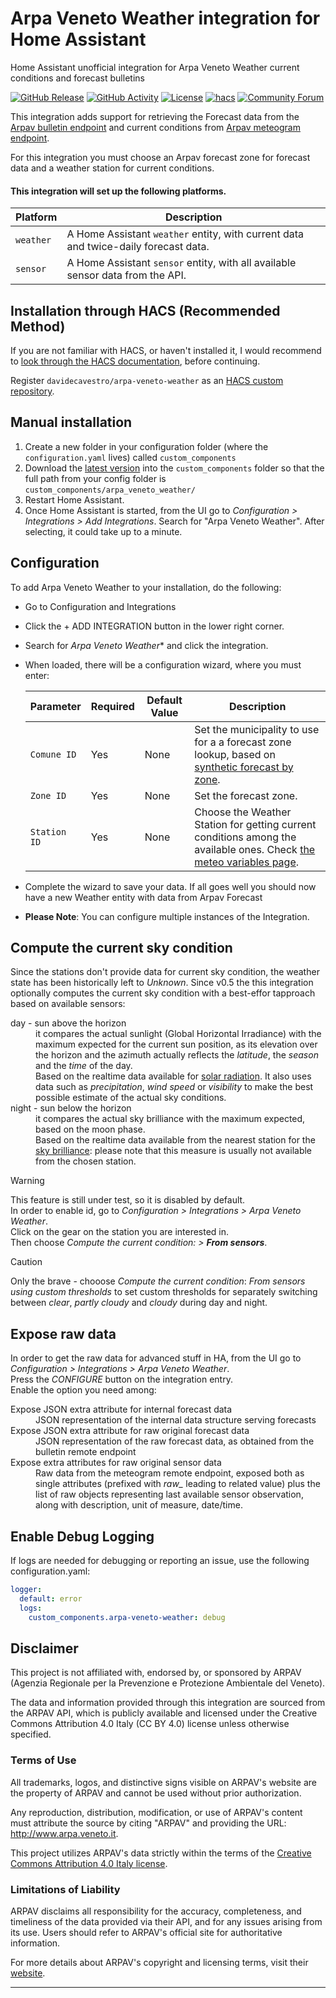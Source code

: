 # Arpa Veneto Weather integration for Home Assistant
Home Assistant unofficial integration for Arpa Veneto Weather current conditions and forecast bulletins

[![GitHub Release][releases-shield]][releases]
[![GitHub Activity][commits-shield]][commits]
[![License][license-shield]](LICENSE)
[![hacs][hacsbadge]][hacs]
[![Community Forum][forum-shield]][forum]


This integration adds support for retrieving the Forecast data from the
[Arpav bulletin endpoint](https://api.arpa.veneto.it/REST/v1/bollettini_meteo_simboli_en)
and current conditions from
[Arpav meteogram endpoint](https://api.arpa.veneto.it/REST/v1/meteo_meteogrammi_tabella).

For this integration you must choose an Arpav forecast zone for forecast data and a weather station for current conditions.

#### This integration will set up the following platforms.

Platform | Description
-- | --
`weather` | A Home Assistant `weather` entity, with current data and twice-daily forecast data.
`sensor` | A Home Assistant `sensor` entity, with all available sensor data from the API.


## Installation through HACS (Recommended Method)

If you are not familiar with HACS, or haven't installed it,
I would recommend to [look through the HACS documentation](https://hacs.xyz/), before continuing.

Register `davidecavestro/arpa-veneto-weather` as an
[HACS custom repository](https://www.hacs.xyz/docs/faq/custom_repositories/).

## Manual installation

1. Create a new folder in your configuration folder (where the `configuration.yaml` lives) called `custom_components`
2. Download the [latest version](https://github.com/davidecavestro/arpa-veneto-weather/releases)
into the `custom_components` folder so that the full path from your config
folder is `custom_components/arpa_veneto_weather/`
3. Restart Home Assistant.
4. Once Home Assistant is started, from the UI go to
_Configuration > Integrations > Add Integrations_.
Search for "Arpa Veneto Weather".
After selecting, it could take up to a minute.

## Configuration

To add Arpa Veneto Weather to your installation, do the following:

- Go to Configuration and Integrations
- Click the + ADD INTEGRATION button in the lower right corner.
- Search for *Arpa Veneto Weather** and click the integration.
- When loaded, there will be a configuration wizard, where you must enter:

  | Parameter | Required | Default Value | Description |
  | --------- | -------- | ------------- | ----------- |
  | `Comune ID` | Yes | None | Set the municipality to use for a a forecast zone lookup, based on [synthetic forecast by zone](https://meteo.arpa.veneto.it/?page=comuni_geo). |
  | `Zone ID` | Yes | None | Set the forecast zone. |
  | `Station ID` | Yes | None | Choose the Weather Station for getting current conditions among the available ones. Check [the meteo variables page](https://www.arpa.veneto.it/dati-ambientali/dati-in-diretta/meteo-idro-nivo/variabili_meteo). |

- Complete the wizard to save your data.
  If all goes well you should now have a new Weather entity with data from Arpav Forecast
- **Please Note**: You can configure multiple instances of the Integration.

## Compute the current sky condition

Since the stations don't provide data for current sky condition, the weather
state has been historically left to _Unknown_.
Since v0.5 the this integration optionally computes the current sky condition
with a best-effor tapproach based on available sensors:
<dl>
<dt>
day - sun above the horizon
</dt>
<dd>
it compares the actual sunlight (Global Horizontal Irradiance) with the maximum expected
for the current sun position, as its elevation over the horizon and the azimuth actually reflects
the <i>latitude</i>, the <i>season</i> and the <i>time</i> of the day.<br>
Based on the realtime data available for <a href="https://www.arpa.veneto.it/dati-ambientali/dati-in-diretta/meteo-idro-nivo/variabili_meteo">solar radiation</a>.
It also uses data such as <i>precipitation</i>, <i>wind speed</i> or <i>visibility</i> to make
the best possible estimate of the actual sky conditions.
</dd>
<dt>
night - sun below the horizon
</dt>
<dd>
it compares the actual sky brilliance with the maximum expected, based on the moon phase.<br>
Based on the realtime data available from the nearest station for the <a href="https://www.arpa.veneto.it/dati-ambientali/dati-in-diretta/luminosita-del-cielo/brillanza">sky brilliance</a>:
please note that this measure is usually not available from the chosen station.
</dd>
</dl>

> [!WARNING]
> This feature is still under test, so it is disabled by default.<br>
In order to enable id, go to <i>Configuration > Integrations > Arpa Veneto Weather</i>.<br>
Click on the gear on the station you are interested in.<br>
Then choose <i>Compute the current condition: &gt; <b>From sensors</b></i>.

> [!CAUTION]
> Only the brave - chooose  <i>Compute the current condition</i>: <i>From sensors using custom thresholds</b></i> to set custom thresholds
> for separately switching between <i>clear</i>, <i>partly cloudy</i> and <i>cloudy</i> during day and night.


## Expose raw data

In order to get the raw data for advanced stuff in HA, from the UI go to
_Configuration > Integrations > Arpa Veneto Weather_.
<br>
Press the _CONFIGURE_ button on the integration entry.
<br>
Enable the option you need among:

<dl>
<dt>
Expose JSON extra attribute for internal forecast data
</dt>
<dd>
JSON representation of the internal data structure serving forecasts
</dd>
<dt>
Expose JSON extra attribute for raw original forecast data
</dt>
<dd>
JSON representation of the raw forecast data, as obtained from the bulletin remote endpoint
</dd>
<dt>
Expose extra attributes for raw original sensor data
</dt>
<dd>
Raw data from the meteogram remote endpoint, exposed both as single attributes (prefixed with <i>raw_</i> leading to related value) plus the list of raw objects representing last available sensor observation, along with description, unit of measure, date/time.
</dd>
</dl>

## Enable Debug Logging

If logs are needed for debugging or reporting an issue, use the following configuration.yaml:

```yaml
logger:
  default: error
  logs:
    custom_components.arpa-veneto-weather: debug
```

## Disclaimer

This project is not affiliated with, endorsed by, or sponsored by ARPAV (Agenzia Regionale
per la Prevenzione e Protezione Ambientale del Veneto).

The data and information provided through this integration are sourced from the ARPAV API,
which is publicly available and licensed under the Creative Commons Attribution 4.0 Italy
(CC BY 4.0) license unless otherwise specified.

### Terms of Use

All trademarks, logos, and distinctive signs visible on ARPAV's website are the property of
ARPAV and cannot be used without prior authorization.

Any reproduction, distribution, modification, or use of ARPAV's content must attribute the
source by citing "ARPAV" and providing the URL: http://www.arpa.veneto.it.

This project utilizes ARPAV's data strictly within the terms of the
[Creative Commons Attribution 4.0 Italy license](https://creativecommons.org/licenses/by/4.0/deed.it).

### Limitations of Liability

ARPAV disclaims all responsibility for the accuracy, completeness, and timeliness of the data
provided via their API, and for any issues arising from its use. Users should refer to ARPAV's
official site for authoritative information.

For more details about ARPAV's copyright and licensing terms, visit their
[website](http://www.arpa.veneto.it/).



***

[commits-shield]: https://img.shields.io/github/commit-activity/y/davidecavestro/arpa-veneto-weather.svg?style=flat-square
[commits]: https://github.com/davidecavestro/arpa-veneto-weather/commits/main
[hacs]: https://www.hacs.xyz/docs/faq/custom_repositories/
[hacsbadge]: https://img.shields.io/badge/HACS-Default-orange.svg?style=flat-square
[forum-shield]: https://img.shields.io/badge/community-forum-brightgreen.svg?style=flat-square
[forum]: https://community.home-assistant.io/
[license-shield]: https://img.shields.io/github/license/davidecavestro/arpa-veneto-weather.svg?style=flat-square
[releases-shield]: https://img.shields.io/github/release/davidecavestro/arpa-veneto-weather.svg?style=flat-square
[releases]: https://github.com/davidecavestro/arpa-veneto-weather/releases
